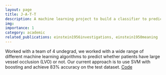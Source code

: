 ```yaml
---
layout: page
title: J-A-T-T
description: A machine learning project to build a classifier to predict whether a patient has large vessel occlusion or not
img: 
importance: 1
category: academic
related_publications: einstein1956investigations, einstein1950meaning
---
```


Worked with a team of 4 undegrad, we worked with a wide range of different machine learning algorithms to predict whether patients have large vessel occlusion (LVO) or not. Our current approach is to use SVM with boosting and achieve 83% accuracy on the test dataset. [Code](https://github.com/J-A-T-T/LVO-EEG)

